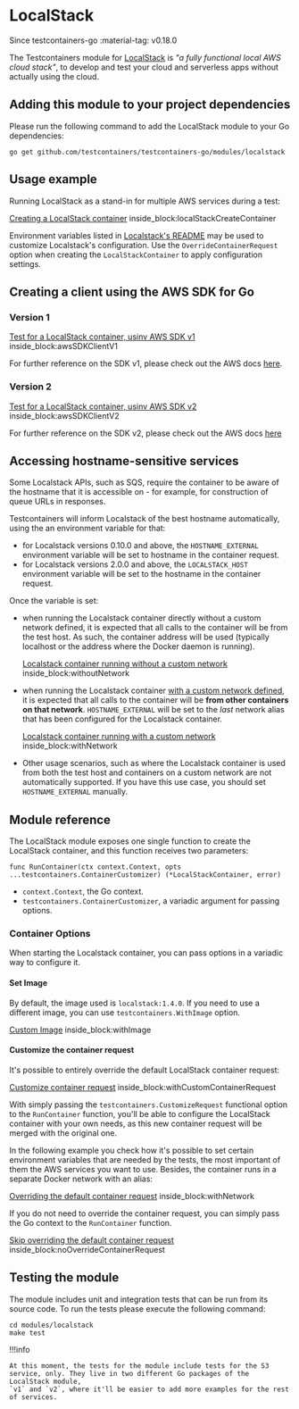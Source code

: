 # LocalStack

Since testcontainers-go <span class="tc-version">:material-tag: v0.18.0</span>

The Testcontainers module for [LocalStack](http://localstack.cloud/) is _"a fully functional local AWS cloud stack"_, to develop and test your cloud and serverless apps without actually using the cloud.

## Adding this module to your project dependencies

Please run the following command to add the LocalStack module to your Go dependencies:

```
go get github.com/testcontainers/testcontainers-go/modules/localstack
```

## Usage example

Running LocalStack as a stand-in for multiple AWS services during a test:

<!--codeinclude-->
[Creating a LocalStack container](../../modules/localstack/v1/s3_test.go) inside_block:localStackCreateContainer
<!--/codeinclude-->

Environment variables listed in [Localstack's README](https://github.com/localstack/localstack#configurations) may be used to customize Localstack's configuration. 
Use the `OverrideContainerRequest` option when creating the `LocalStackContainer` to apply configuration settings.

## Creating a client using the AWS SDK for Go

### Version 1

<!--codeinclude-->
[Test for a LocalStack container, usinv AWS SDK v1](../../modules/localstack/v1/s3_test.go) inside_block:awsSDKClientV1
<!--/codeinclude-->

For further reference on the SDK v1, please check out the AWS docs [here](https://docs.aws.amazon.com/sdk-for-go/v1/developer-guide/setting-up.html).

### Version 2

<!--codeinclude-->
[Test for a LocalStack container, usinv AWS SDK v2](../../modules/localstack/v2/s3_test.go) inside_block:awsSDKClientV2
<!--/codeinclude-->

For further reference on the SDK v2, please check out the AWS docs [here](https://aws.github.io/aws-sdk-go-v2/docs/getting-started)

## Accessing hostname-sensitive services

Some Localstack APIs, such as SQS, require the container to be aware of the hostname that it is accessible on - for example, for construction of queue URLs in responses.

Testcontainers will inform Localstack of the best hostname automatically, using the an environment variable for that:

* for Localstack versions 0.10.0 and above, the `HOSTNAME_EXTERNAL` environment variable will be set to hostname in the container request.
* for Localstack versions 2.0.0 and above, the `LOCALSTACK_HOST` environment variable will be set to the hostname in the container request.

Once the variable is set:

* when running the Localstack container directly without a custom network defined, it is expected that all calls to the container will be from the test host. As such, the container address will be used (typically localhost or the address where the Docker daemon is running).

    <!--codeinclude-->
    [Localstack container running without a custom network](../../modules/localstack/localstack_test.go) inside_block:withoutNetwork
    <!--/codeinclude-->

* when running the Localstack container [with a custom network defined](/features/networking/#advanced-networking), it is expected that all calls to the container will be **from other containers on that network**. `HOSTNAME_EXTERNAL` will be set to the *last* network alias that has been configured for the Localstack container.

    <!--codeinclude-->
    [Localstack container running with a custom network](../../modules/localstack/localstack_test.go) inside_block:withNetwork
    <!--/codeinclude-->

* Other usage scenarios, such as where the Localstack container is used from both the test host and containers on a custom network are not automatically supported. If you have this use case, you should set `HOSTNAME_EXTERNAL` manually.

## Module reference

The LocalStack module exposes one single function to create the LocalStack container, and this function receives two parameters:

```golang
func RunContainer(ctx context.Context, opts ...testcontainers.ContainerCustomizer) (*LocalStackContainer, error)
```

- `context.Context`, the Go context.
- `testcontainers.ContainerCustomizer`, a variadic argument for passing options.

### Container Options

When starting the Localstack container, you can pass options in a variadic way to configure it.

#### Set Image

By default, the image used is `localstack:1.4.0`.  If you need to use a different image, you can use `testcontainers.WithImage` option.

<!--codeinclude-->
[Custom Image](../../modules/localstack/localstack_test.go) inside_block:withImage
<!--/codeinclude-->

#### Customize the container request

It's possible to entirely override the default LocalStack container request:

<!--codeinclude-->
[Customize container request](../../modules/localstack/localstack_test.go) inside_block:withCustomContainerRequest
<!--/codeinclude-->

With simply passing the `testcontainers.CustomizeRequest` functional option to the `RunContainer` function, you'll be able to configure the LocalStack container with your own needs, as this new container request will be merged with the original one.

In the following example you check how it's possible to set certain environment variables that are needed by the tests, the most important of them the AWS services you want to use. Besides, the container runs in a separate Docker network with an alias:

<!--codeinclude-->
[Overriding the default container request](../../modules/localstack/localstack_test.go) inside_block:withNetwork
<!--/codeinclude-->

If you do not need to override the container request, you can simply pass the Go context to the `RunContainer` function.

<!--codeinclude-->
[Skip overriding the default container request](../../modules/localstack/localstack_test.go) inside_block:noOverrideContainerRequest
<!--/codeinclude-->

## Testing the module

The module includes unit and integration tests that can be run from its source code. To run the tests please execute the following command:

```
cd modules/localstack
make test
```

!!!info

	At this moment, the tests for the module include tests for the S3 service, only. They live in two different Go packages of the LocalStack module,
    `v1` and `v2`, where it'll be easier to add more examples for the rest of services.
